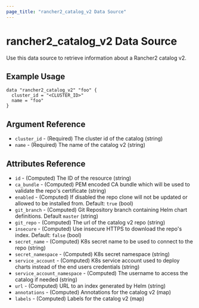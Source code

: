 ```yaml
---
page_title: "rancher2_catalog_v2 Data Source"
---
```


# rancher2\_catalog\_v2 Data Source

Use this data source to retrieve information about a Rancher2 catalog v2.

## Example Usage

```
data "rancher2_catalog_v2" "foo" {
  cluster_id = "<CLUSTER_ID>"
  name = "foo"
}
```

## Argument Reference

* `cluster_id` - (Required) The cluster id of the catalog (string)
* `name` - (Required) The name of the catalog v2 (string)

## Attributes Reference

* `id` - (Computed) The ID of the resource (string)
* `ca_bundle` - (Computed) PEM encoded CA bundle which will be used to validate the repo's certificate (string)
* `enabled` - (Computed) If disabled the repo clone will not be updated or allowed to be installed from. Default: `true` (bool)
* `git_branch` - (Computed) Git Repository branch containing Helm chart definitions. Default `master` (string)
* `git_repo` - (Computed) The url of the catalog v2 repo (string)
* `insecure` - (Computed) Use insecure HTTPS to download the repo's index. Default: `false` (bool)
* `secret_name` - (Computed) K8s secret name to be used to connect to the repo (string)
* `secret_namespace` - (Computed) K8s secret namespace (string)
* `service_account` - (Computed) K8s service account used to deploy charts instead of the end users credentials (string)
* `service_account_namespace` - (Computed) The username to access the catalog if needed (string)
* `url` - (Computed) URL to an index generated by Helm (string)
* `annotations` - (Computed) Annotations for the catalog v2 (map)
* `labels` - (Computed) Labels for the catalog v2 (map)